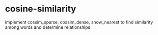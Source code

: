 # cosine-similarity
implement cossim_sparse, cossim_dense, show_nearest to find similarity among words and determine relationships
